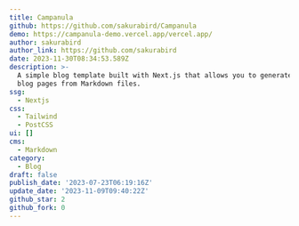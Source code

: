 ```yaml
---
title: Campanula
github: https://github.com/sakurabird/Campanula
demo: https://campanula-demo.vercel.app/vercel.app/
author: sakurabird
author_link: https://github.com/sakurabird
date: 2023-11-30T08:34:53.589Z
description: >-
  A simple blog template built with Next.js that allows you to generate static
  blog pages from Markdown files.
ssg:
  - Nextjs
css:
  - Tailwind
  - PostCSS
ui: []
cms:
  - Markdown
category:
  - Blog
draft: false
publish_date: '2023-07-23T06:19:16Z'
update_date: '2023-11-09T09:40:22Z'
github_star: 2
github_fork: 0
---
```

